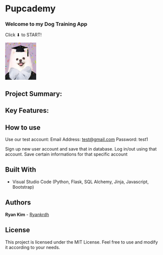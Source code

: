 # Pupcademy

### Welcome to my Dog Training App

Click ⬇ to START!<br><br>
<a href="www.ryankrdh.pythonanywhere.com"><img src="website/static/assets/a-melo-graduation.jpg" width="100" height="120"></a>

## Project Summary:

## Key Features:

## How to use

Use our test account:
Email Address: test@gmail.com
Password: test1

Sign up new user account and save that in database.
Log in/out using that account.
Save certain informations for that specific account

## Built With

- Visual Studio Code (Python, Flask, SQL Alchemy, Jinja, Javascript, Bootstrap)

## Authors

**Ryan Kim** - [Ryankrdh](https://github.com/ryankrdh)

## License

This project is licensed under the MIT License. Feel free to use and modify it according to your needs.
